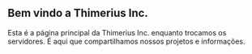 ## Bem vindo a Thimerius Inc.

Esta é a página principal da Thimerius Inc. enquanto trocamos os servidores. É aqui que compartilhamos nossos projetos e informações.